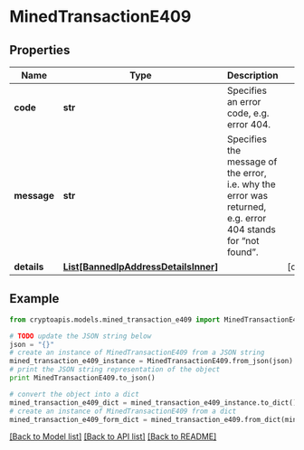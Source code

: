 # MinedTransactionE409


## Properties
Name | Type | Description | Notes
------------ | ------------- | ------------- | -------------
**code** | **str** | Specifies an error code, e.g. error 404. | 
**message** | **str** | Specifies the message of the error, i.e. why the error was returned, e.g. error 404 stands for “not found”. | 
**details** | [**List[BannedIpAddressDetailsInner]**](BannedIpAddressDetailsInner.md) |  | [optional] 

## Example

```python
from cryptoapis.models.mined_transaction_e409 import MinedTransactionE409

# TODO update the JSON string below
json = "{}"
# create an instance of MinedTransactionE409 from a JSON string
mined_transaction_e409_instance = MinedTransactionE409.from_json(json)
# print the JSON string representation of the object
print MinedTransactionE409.to_json()

# convert the object into a dict
mined_transaction_e409_dict = mined_transaction_e409_instance.to_dict()
# create an instance of MinedTransactionE409 from a dict
mined_transaction_e409_form_dict = mined_transaction_e409.from_dict(mined_transaction_e409_dict)
```
[[Back to Model list]](../README.md#documentation-for-models) [[Back to API list]](../README.md#documentation-for-api-endpoints) [[Back to README]](../README.md)


